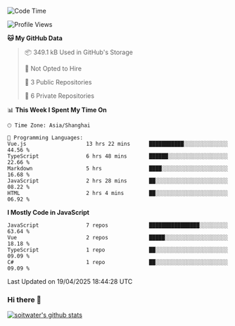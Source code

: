 <!--START_SECTION:waka-->
![Code Time](http://img.shields.io/badge/Code%20Time-4%2C910%20hrs%2029%20mins-blue)

![Profile Views](http://img.shields.io/badge/Profile%20Views-0-blue)

**🐱 My GitHub Data** 

> 📦 349.1 kB Used in GitHub's Storage 
 > 
> 🚫 Not Opted to Hire
 > 
> 📜 3 Public Repositories 
 > 
> 🔑 6 Private Repositories 
 > 
📊 **This Week I Spent My Time On** 

```text
🕑︎ Time Zone: Asia/Shanghai

💬 Programming Languages: 
Vue.js                   13 hrs 22 mins      ███████████░░░░░░░░░░░░░░   44.56 % 
TypeScript               6 hrs 48 mins       ██████░░░░░░░░░░░░░░░░░░░   22.66 % 
Markdown                 5 hrs               ████░░░░░░░░░░░░░░░░░░░░░   16.68 % 
JavaScript               2 hrs 28 mins       ██░░░░░░░░░░░░░░░░░░░░░░░   08.22 % 
HTML                     2 hrs 4 mins        ██░░░░░░░░░░░░░░░░░░░░░░░   06.92 % 
```

**I Mostly Code in JavaScript** 

```text
JavaScript               7 repos             ████████████████░░░░░░░░░   63.64 % 
Vue                      2 repos             █████░░░░░░░░░░░░░░░░░░░░   18.18 % 
TypeScript               1 repo              ██░░░░░░░░░░░░░░░░░░░░░░░   09.09 % 
C#                       1 repo              ██░░░░░░░░░░░░░░░░░░░░░░░   09.09 % 
```




 Last Updated on 19/04/2025 18:44:28 UTC
<!--END_SECTION:waka-->

### Hi there 👋
[![soitwater's github stats](https://github-readme-stats.vercel.app/api?username=soitwater)](https://github.com/soitwater/github-readme-stats)
